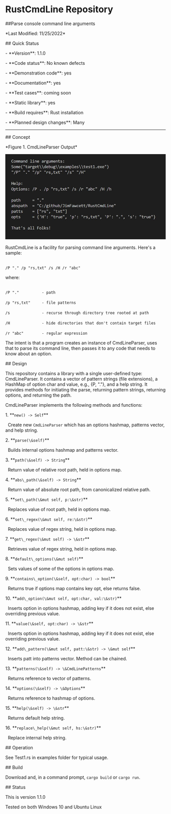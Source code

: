 # RustCmdLine Repository

##Parse console command line arguments



\*Last Modified: 11/25/2022\*



<!-- ![RustCmdLine code on GitHub](https://github.com/JimFawcett/RustCmdLine) -->


\## Quick Status



\- \*\*Version\*\*: 1.1.0

\- \*\*Code status\*\*: No known defects

\- \*\*Demonstration code\*\*: yes

\- \*\*Documentation\*\*: yes

\- \*\*Test cases\*\*: coming soon

\- \*\*Static library\*\*: yes

\- \*\*Build requires\*\*: Rust installation

\- \*\*Planned design changes\*\*: Many



---



\## Concept



<!-- ![CmdLineParser Output](Pictures/RustCmdLineParserOutput.JPG) -->

\*Figure 1. CmdLineParser Output\*

<img src="Pictures/RustCmdLineParserOutput.JPG" width="600">



RustCmdLine is a facility for parsing command line arguments. Here's a sample:



```

/P "." /p "rs,txt" /s /H /r "abc"

```



where:



```

/P "."          - path

/p "rs,txt"     - file patterns

/s              - recurse through directory tree rooted at path

/H              - hide directories that don't contain target files

/r "abc"        - regular expression

```



The intent is that a program creates an instance of CmdLineParser, uses that to parse its command line, then passes it to any code that needs to know about an option.



\## Design



This repository contains a library with a single user-defined type: CmdLineParser. It contains a vector of pattern strings (file extensions), a HashMap of option char and value, e.g., {P, "."}, and a help string. It provides methods for initiating the parse, returning pattern strings, returning options, and returning the path.



CmdLineParser implements the following methods and functions:



1\. \*\*`new() -> Self`\*\*  

&nbsp;  Create new `CmdLineParser` which has an options hashmap, patterns vector, and help string.



2\. \*\*`parse(\&self)`\*\*  

&nbsp;  Builds internal options hashmap and patterns vector.



3\. \*\*`path(\&self) -> String`\*\*  

&nbsp;  Return value of relative root path, held in options map.



4\. \*\*`abs\_path(\&self) -> String`\*\*  

&nbsp;  Return value of absolute root path, from canonicalized relative path.



5\. \*\*`set\_path(\&mut self, p:\&str)`\*\*  

&nbsp;  Replaces value of root path, held in options map.



6\. \*\*`set\_regex(\&mut self, re:\&str)`\*\*  

&nbsp;  Replaces value of regex string, held in options map.



7\. \*\*`get\_regex(\&mut self) -> \&str`\*\*  

&nbsp;  Retrieves value of regex string, held in options map.



8\. \*\*`default\_options(\&mut self)`\*\*  

&nbsp;  Sets values of some of the options in options map.



9\. \*\*`contains\_option(\&self, opt:char) -> bool`\*\*  

&nbsp;  Returns true if options map contains key opt, else returns false.



10\. \*\*`add\_option(\&mut self, opt:char, val:\&str)`\*\*  

&nbsp;   Inserts option in options hashmap, adding key if it does not exist, else overriding previous value.



11\. \*\*`value(\&self, opt:char) -> \&str`\*\*  

&nbsp;   Inserts option in options hashmap, adding key if it does not exist, else overriding previous value.



12\. \*\*`add\_pattern(\&mut self, patt:\&str) -> \&mut self`\*\*  

&nbsp;   Inserts patt into patterns vector. Method can be chained.



13\. \*\*`patterns(\&self) -> \&CmdLinePatterns`\*\*  

&nbsp;   Returns reference to vector of patterns.



14\. \*\*`options(\&self) -> \&Options`\*\*  

&nbsp;   Returns reference to hashmap of options.



15\. \*\*`help(\&self) -> \&str`\*\*  

&nbsp;   Returns default help string.



16\. \*\*`replace\_help(\&mut self, hs:\&str)`\*\*  

&nbsp;   Replace internal help string.



\## Operation



See Test1.rs in examples folder for typical usage.



\## Build



Download and, in a command prompt, `cargo build` or `cargo run`.



\## Status



This is version 1.1.0  

Tested on both Windows 10 and Ubuntu Linux




